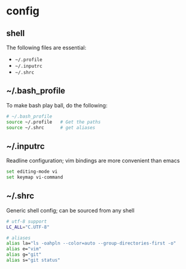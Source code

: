 # config

## shell
The following files are essential:
- `~/.profile`
- `~/.inputrc`
- `~/.shrc`

## ~/.bash_profile
To make bash play ball, do the following:
```sh
# ~/.bash_profile
source ~/.profile   # Get the paths
source ~/.shrc      # get aliases
```

## ~/.inputrc
Readline configuration; vim bindings are more convenient than emacs
```sh
set editing-mode vi
set keymap vi-command
```

## ~/.shrc
Generic shell config; can be sourced from any shell
```sh
# utf-8 support
LC_ALL="C.UTF-8"

# aliases
alias la="ls -oahpln --color=auto --group-directories-first -o"
alias e="vim"
alias g="git"
alias s="git status"
```

